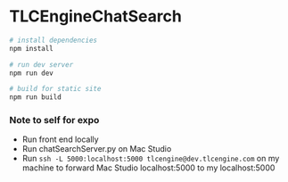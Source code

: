 # TLCEngineChatSearch

```bash
# install dependencies
npm install

# run dev server
npm run dev

# build for static site
npm run build
```

### Note to self for expo

- Run front end locally
- Run chatSearchServer.py on Mac Studio
- Run `ssh -L 5000:localhost:5000 tlcengine@dev.tlcengine.com` on my machine to forward Mac Studio localhost:5000 to my localhost:5000
